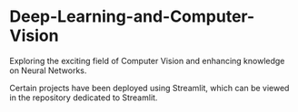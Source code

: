 # Deep-Learning-and-Computer-Vision
Exploring the exciting field of Computer Vision and enhancing knowledge on Neural Networks.

Certain projects have been deployed using Streamlit, which can be viewed in the repository dedicated to Streamlit.
